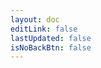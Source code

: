 ```yaml
---
layout: doc
editLink: false
lastUpdated: false
isNoBackBtn: false
---
```


<UrlRedirect prefix="notes" />

<script lang="ts" setup>
import UrlRedirect from '../.vitepress/theme/components/UrlRedirect.vue'
</script>